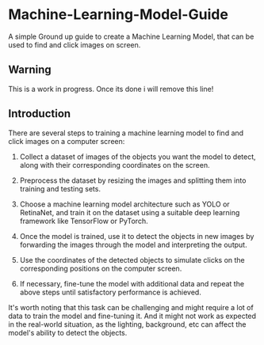 # Machine-Learning-Model-Guide
A simple Ground up guide to create a Machine Learning Model, that can be used to find and click images on screen. 

## Warning 
This is a work in progress. Once its done i will remove this line!

## Introduction
There are several steps to training a machine learning model to find and click images on a computer screen:

1. Collect a dataset of images of the objects you want the model to detect, along with their corresponding coordinates on the screen.

2. Preprocess the dataset by resizing the images and splitting them into training and testing sets.

3. Choose a machine learning model architecture such as YOLO or RetinaNet, and train it on the dataset using a suitable deep learning framework like TensorFlow or PyTorch.

4. Once the model is trained, use it to detect the objects in new images by forwarding the images through the model and interpreting the output.

5. Use the coordinates of the detected objects to simulate clicks on the corresponding positions on the computer screen.

6. If necessary, fine-tune the model with additional data and repeat the above steps until satisfactory performance is achieved.

It's worth noting that this task can be challenging and might require a lot of data to train the model and fine-tuning it. And it might not work as expected in the real-world situation, as the lighting, background, etc can affect the model's ability to detect the objects.
